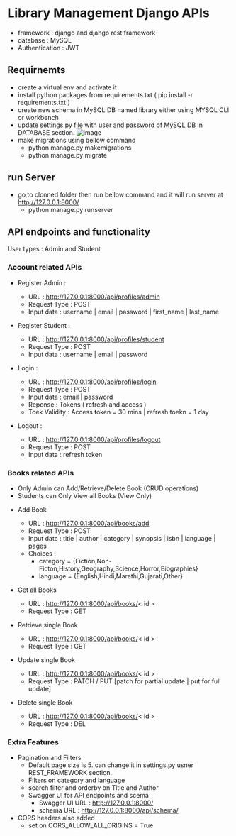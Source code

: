 # Library Management Django APIs
- framework : django and django rest framework
- database : MySQL
- Authentication : JWT

## Requirnemts 
* create a virtual env and activate it
* install python packages from requirements.txt ( pip install -r requirements.txt )
* create new schema in MySQL DB named library either using MYSQL CLI or workbench
* update settings.py file with user and password of MySQL DB in DATABASE section.
  ![image](https://user-images.githubusercontent.com/22220558/178965694-1e96eb06-d5de-4366-9f36-bba307e3afcf.png)
* make migrations using bellow command
  * python manage.py makemigrations
  * python manage.py migrate
  
## run Server
* go to clonned folder then run bellow command and it will run server at http://127.0.0.1:8000/
  * python manage.py runserver 

## API endpoints and functionality 
User types : Admin and Student
### Account related APIs
* Register Admin : 
  * URL : http://127.0.0.1:8000/api/profiles/admin
  * Request Type : POST
  * Input data : username | email | password | first_name | last_name
  
* Register Student : 
  * URL : http://127.0.0.1:8000/api/profiles/student
  * Request Type : POST
  * Input data : username | email | password 
  
* Login : 
  * URL : http://127.0.0.1:8000/api/profiles/login
  * Request Type : POST
  * Input data : email | password 
  * Reponse : Tokens ( refresh and access ) 
  * Toek Validity : Access token = 30 mins | refresh toekn = 1 day
  
* Logout : 
  * URL : http://127.0.0.1:8000/api/profiles/logout
  * Request Type : POST
  * Input data : refresh token 

### Books related APIs
- Only Admin can Add/Retrieve/Delete Book (CRUD operations)
- Students can Only View all Books (View Only)

* Add Book 
  * URL : http://127.0.0.1:8000/api/books/add
  * Request Type : POST
  * Input data : title | author | category | synopsis | isbn | language | pages 
  * Choices : 
      * category = {Fiction,Non-Ficton,History,Geography,Science,Horror,Biographies}
      * language = {English,Hindi,Marathi,Gujarati,Other}

* Get all Books
  * URL : http://127.0.0.1:8000/api/books/< id >
  * Request Type : GET

* Retrieve single Book
  * URL : http://127.0.0.1:8000/api/books/< id >
  * Request Type : GET
  
* Update single Book
  * URL : http://127.0.0.1:8000/api/books/< id >
  * Request Type : PATCH / PUT [patch for partial update | put for full update]
  
* Delete single Book
  * URL : http://127.0.0.1:8000/api/books/< id >
  * Request Type : DEL

### Extra Features
* Pagination and Filters
  * Default page size is 5. can change it in settings.py usner REST_FRAMEWORK section.
  * Filters on category and language
  * search filter and orderby on Title and Author
  * Swagger UI for API endpoints and scema 
    * Swagger UI URL : http://127.0.0.1:8000/
    * schema URL :  http://127.0.0.1:8000/api/schema/
 * CORS headers also added
    * set on CORS_ALLOW_ALL_ORIGINS = True
